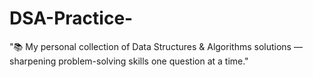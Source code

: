 # DSA-Practice-
"📚 My personal collection of Data Structures &amp; Algorithms solutions — sharpening problem-solving skills one question at a time."
